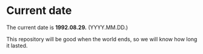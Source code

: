 # Current date

The current date is **1992.08.29.** (YYYY.MM.DD.)

This repository will be good when the world ends, so we will know how long it lasted.